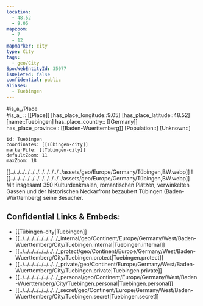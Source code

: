 ```yaml
---
location:
  - 48.52
  - 9.05
mapzoom:
  - 7
  - 12
mapmarker: city
type: City
tags:
  - geo/City
SpocWebEntityId: 35077
isDeleted: false
confidential: public
aliases:
  - Tuebingen
---
```

#is_a_/Place  
#is_a_ :: [[Place]] 
[has_place_longitude::9.05] 
[has_place_latitude::48.52] 
[name::Tuebingen] 
has_place_country:: [[Germany]]  
has_place_province:: [[Baden-Wuerttemberg]] 
[Population::] 
[Unknown::] 


```leaflet
id: Tuebingen
coordinates: [[Tübingen-city]] 
markerFile: [[Tübingen-city]] 
defaultZoom: 11 
maxZoom: 18
```


[[../../../../../../../../../../../assets/geo/Europe/Germany/Tübingen,BW.webp]]
![[../../../../../../../../../../../assets/geo/Europe/Germany/Tübingen,BW.webp]]
Mit insgesamt 350 Kulturdenkmalen, romantischen Plätzen, verwinkelten Gassen und der historischen Neckarfront 
bezaubert Tübingen (Baden-Württemberg) seine Besucher. 

## Confidential Links & Embeds: 
- [[Tübingen-city|Tuebingen]]  
- [[../../../../../../../../_internal/geo/Continent/Europe/Germany/West/Baden-Wuerttemberg/City/Tuebingen.internal|Tuebingen.internal]] 
- [[../../../../../../../../_protect/geo/Continent/Europe/Germany/West/Baden-Wuerttemberg/City/Tuebingen.protect|Tuebingen.protect]] 
- [[../../../../../../../../_private/geo/Continent/Europe/Germany/West/Baden-Wuerttemberg/City/Tuebingen.private|Tuebingen.private]] 
- [[../../../../../../../../_personal/geo/Continent/Europe/Germany/West/Baden-Wuerttemberg/City/Tuebingen.personal|Tuebingen.personal]] 
- [[../../../../../../../../_secret/geo/Continent/Europe/Germany/West/Baden-Wuerttemberg/City/Tuebingen.secret|Tuebingen.secret]] 
